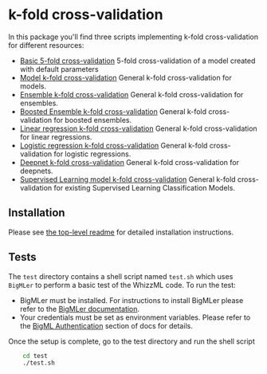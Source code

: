 # k-fold cross-validation

In this package you'll find three scripts implementing k-fold
cross-validation for different resources:

- [Basic 5-fold cross-validation](./basic)
  5-fold cross-validation of a model created with default parameters
- [Model k-fold cross-validation](./model)  General k-fold
  cross-validation for models.
- [Ensemble k-fold cross-validation](./ensemble) General k-fold
  cross-validation for ensembles.
- [Boosted Ensemble k-fold cross-validation](./boosted-ensemble) General k-fold
  cross-validation for boosted ensembles.
- [Linear regression k-fold cross-validation](./linear-regression)
  General k-fold
  cross-validation for linear regressions.
- [Logistic regression k-fold cross-validation](./logistic-regression)
  General k-fold
  cross-validation for logistic regressions.
- [Deepnet k-fold cross-validation](./deepnet)
  General k-fold
  cross-validation for deepnets.
- [Supervised Learning model k-fold cross-validation](./supervised-conf)
  General k-fold
  cross-validation for existing Supervised Learning Classification Models.


## Installation

Please see [the top-level readme](../readme.md) for detailed installation
instructions.

## Tests

The `test` directory contains a shell script named `test.sh`
which uses `BigMLer` to perform a basic test of the WhizzML code. To run the
test:

- BigMLer must be installed. For instructions to install BigMLer please refer
to the [BigMLer documentation](http://bigmler.readthedocs.io/en/latest/#bigmler-installation).
- Your credentials must be set as environment variables. Please refer to
the [BigML Authentication](http://bigmler.readthedocs.io/en/latest/#bigml-authentication)
section of docs for details.

Once the setup is complete, go to the test directory and run the shell script

```bash
    cd test
    ./test.sh
```
